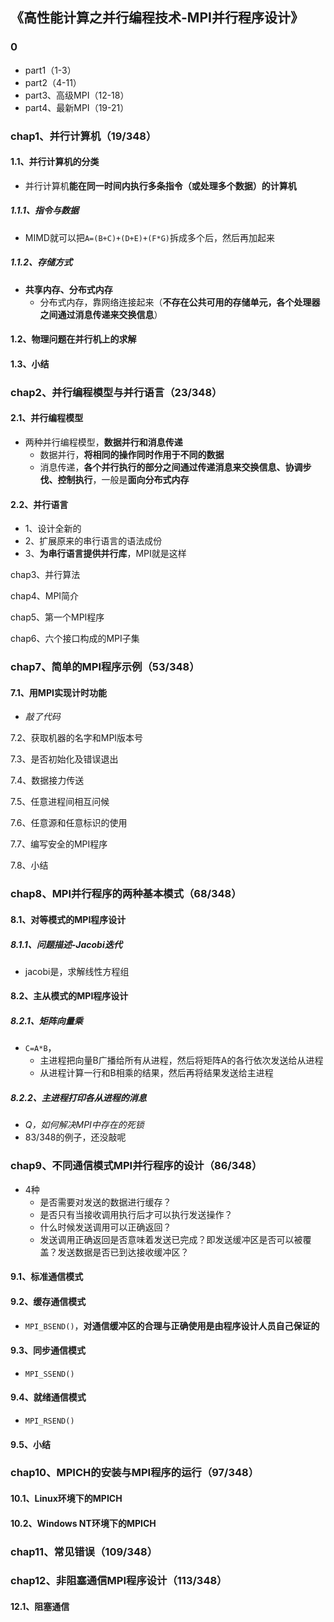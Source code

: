 ## 《高性能计算之并行编程技术-MPI并行程序设计》

### 0

+ part1（1-3）
+ part2（4-11）
+ part3、高级MPI（12-18）
+ part4、最新MPI（19-21）

### chap1、并行计算机（19/348）

#### 1.1、并行计算机的分类

+ 并行计算机**能在同一时间内执行多条指令（或处理多个数据）的计算机**

##### 1.1.1、指令与数据

+ MIMD就可以把`A=(B+C)+(D+E)+(F*G)`拆成多个后，然后再加起来

##### 1.1.2、存储方式

+ **共享内存、分布式内存**
  + 分布式内存，靠网络连接起来（**不存在公共可用的存储单元，各个处理器之间通过消息传递来交换信息**）

#### 1.2、物理问题在并行机上的求解

#### 1.3、小结

### chap2、并行编程模型与并行语言（23/348）

#### 2.1、并行编程模型

+ 两种并行编程模型，**数据并行和消息传递**
  + 数据并行，**将相同的操作同时作用于不同的数据**
  + 消息传递，**各个并行执行的部分之间通过传递消息来交换信息、协调步伐、控制执行**，一般是**面向分布式内存**

#### 2.2、并行语言

+ 1、设计全新的
+ 2、扩展原来的串行语言的语法成份
+ 3、**为串行语言提供并行库**，MPI就是这样

chap3、并行算法

chap4、MPI简介

chap5、第一个MPI程序

chap6、六个接口构成的MPI子集

### chap7、简单的MPI程序示例（53/348）

#### 7.1、用MPI实现计时功能

+ *敲了代码*

7.2、获取机器的名字和MPI版本号

7.3、是否初始化及错误退出

7.4、数据接力传送

7.5、任意进程间相互问候

7.6、任意源和任意标识的使用

7.7、编写安全的MPI程序

7.8、小结

### chap8、MPI并行程序的两种基本模式（68/348）

#### 8.1、对等模式的MPI程序设计

##### 8.1.1、问题描述-Jacobi迭代

+ jacobi是，求解线性方程组

#### 8.2、主从模式的MPI程序设计

##### 8.2.1、矩阵向量乘

+ `C=A*B`，
  + 主进程把向量B广播给所有从进程，然后将矩阵A的各行依次发送给从进程
  + 从进程计算一行和B相乘的结果，然后再将结果发送给主进程

##### 8.2.2、主进程打印各从进程的消息

+ *Q，如何解决MPI中存在的死锁*
+ 83/348的例子，还没敲呢

### chap9、不同通信模式MPI并行程序的设计（86/348）

+ 4种
  + 是否需要对发送的数据进行缓存？
  + 是否只有当接收调用执行后才可以执行发送操作？
  + 什么时候发送调用可以正确返回？
  + 发送调用正确返回是否意味着发送已完成？即发送缓冲区是否可以被覆盖？发送数据是否已到达接收缓冲区？

#### 9.1、标准通信模式

#### 9.2、缓存通信模式

+ `MPI_BSEND()`，**对通信缓冲区的合理与正确使用是由程序设计人员自己保证的**

#### 9.3、同步通信模式

+ `MPI_SSEND()`

#### 9.4、就绪通信模式

+ `MPI_RSEND()`

#### 9.5、小结

### chap10、MPICH的安装与MPI程序的运行（97/348）

#### 10.1、Linux环境下的MPICH

#### 10.2、Windows NT环境下的MPICH

### chap11、常见错误（109/348）

### chap12、非阻塞通信MPI程序设计（113/348）

#### 12.1、阻塞通信